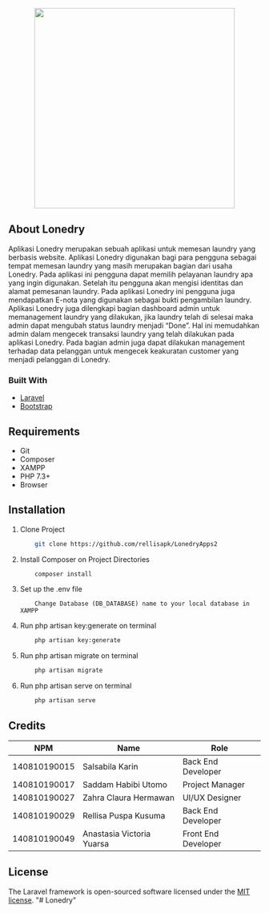 <p align="center"><a href="https://github.com/rellisapk/Lonedry" target="_blank"><img src="https://i.ibb.co/7WrSgvW/lonedry-white.png" width="400"></a></p>

<p align="center">

</p>

## About Lonedry

Aplikasi Lonedry merupakan sebuah aplikasi untuk memesan laundry yang berbasis website. Aplikasi Lonedry digunakan bagi para pengguna sebagai tempat memesan laundry yang masih merupakan bagian dari usaha Lonedry. Pada aplikasi ini pengguna dapat memilih pelayanan laundry apa yang ingin digunakan. Setelah itu pengguna akan mengisi identitas dan alamat pemesanan laundry. Pada aplikasi Lonedry ini pengguna juga mendapatkan E-nota yang digunakan sebagai bukti pengambilan laundry.
Aplikasi Lonedry juga dilengkapi bagian dashboard admin untuk memanagement laundry yang dilakukan, jika laundry telah di selesai maka admin dapat mengubah status laundry menjadi “Done”. Hal ini memudahkan admin dalam mengecek transaksi laundry yang telah dilakukan pada aplikasi Lonedry. Pada bagian admin juga dapat dilakukan management terhadap data pelanggan untuk mengecek keakuratan customer yang menjadi pelanggan di Lonedry.

### Built With

* [Laravel](https://laravel.com/)
* [Bootstrap](https://getbootstrap.com/)

## Requirements

<ul>
    <li>Git</li>
    <li>Composer</li>
    <li>XAMPP</li>
    <li>PHP 7.3+</li>
    <li>Browser</li>
</ul>

## Installation

1. Clone Project
    ```sh 
        git clone https://github.com/rellisapk/LonedryApps2
    ```
2. Install Composer on Project Directories
    ```sh 
        composer install
    ```
3. Set up the .env file
    ```
        Change Database (DB_DATABASE) name to your local database in XAMPP
    ```
4. Run php artisan key:generate on terminal
    ```sh 
        php artisan key:generate
    ```
5. Run php artisan migrate on terminal
    ```sh 
        php artisan migrate
    ```
6. Run php artisan serve on terminal
    ```sh 
        php artisan serve
    ```

## Credits

| NPM           | Name        | Role    |
| ------------- |-------------|---------|
| 140810190015  | Salsabila Karin | Back End Developer |
| 140810190017  | Saddam Habibi Utomo | Project Manager |
| 140810190027  | Zahra Claura Hermawan | UI/UX Designer |
| 140810190029  | Rellisa Puspa Kusuma | Back End Developer |
| 140810190049  | Anastasia Victoria Yuarsa | Front End Developer |

## License

The Laravel framework is open-sourced software licensed under the [MIT license](https://opensource.org/licenses/MIT).
"# Lonedry" 

